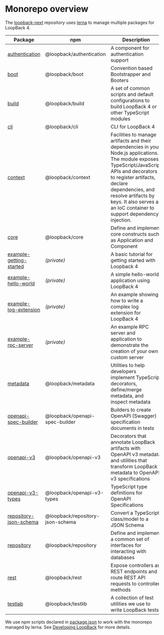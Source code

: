 # Monorepo overview

The [loopback-next](https://github.com/strongloop/loopback-next) repository uses [lerna](https://lernajs.io/) to manage multiple packages for LoopBack 4.

<!-- PLEASE KEEP THE TABLE ROWS SORTED ALPHABETICALLY BY PACKAGE NAME-->

| Package                                                   | npm                           | Description               |
|-----------------------------------------------------------|-------------------------------|---------------------------|
|[authentication](packages/authentication)                  |@loopback/authentication        | A component for authentication support |
|[boot](packages/boot)                                      |@loopback/boot                  | Convention based Bootstrapper and Booters |
|[build](packages/build)                                    |@loopback/build                 | A set of common scripts and default configurations to build LoopBack 4 or other TypeScript modules |
|[cli](packages/cli)                                        |@loopback/cli                   | CLI for LoopBack 4            |
|[context](packages/context)                                |@loopback/context               | Facilities to manage artifacts and their dependencies in your Node.js applications. The module exposes TypeScript/JavaScript APIs and decorators to register artifacts, declare dependencies, and resolve artifacts by keys. It also serves as an IoC container to support dependency injection. |
|[core](packages/core)                                      |@loopback/core                  | Define and implement core constructs such as Application and Component |
|[example-getting-started](packages/example-getting-started)| _(private)_                    | A basic tutorial for getting started with Loopback 4 |
|[example-hello-world](packages/example-hello-world)        | _(private)_                    | A simple hello-world application using LoopBack 4 |
|[example-log-extension](packages/example-log-extension)    | _(private)_                    | An example showing how to write a complex log extension for LoopBack 4 |
|[example-rpc-server](packages/example-rpc-server)          | _(private)_                    | An example RPC server and application to demonstrate the creation of your own custom server |
|[metadata](packages/metadata)                              |@loopback/metadata              | Utilities to help developers implement TypeScript decorators, define/merge metadata, and inspect metadata |
|[openapi-spec-builder](packages/openapi-spec-builder)      |@loopback/openapi-spec-builder  | Builders to create OpenAPI (Swagger) specification documents in tests |
|[openapi-v3](packages/openapi-v3)                          |@loopback/openapi-v3            | Decorators that annotate LoopBack artifacts with OpenAPI v3 metadata and utilities that transform LoopBack metadata to OpenAPI v3 specifications|
|[openapi-v3-types](packages/openapi-v3-types)              |@loopback/openapi-v3-types      | TypeScript type definitions for OpenAPI Specifications |
|[repository-json-schema](packages/repository-json-schema)  |@loopback/repository-json-schema| Convert a TypeScript class/model to a JSON Schema |
|[repository](packages/repository)                          |@loopback/repository            | Define and implement a common set of interfaces for interacting with databases|
|[rest](packages/rest)                                      |@loopback/rest                  | Expose controllers as  REST endpoints and route REST API requests to controller methods |
|[testlab](packages/testlab)                                |@loopback/testlib               | A collection of test utilities we use to write LoopBack tests |

We use npm scripts declared in [package.json](package.json) to work with the monorepo managed by lerna. See [Developing LoopBack](./docs/DEVELOPING.md) for more details.

